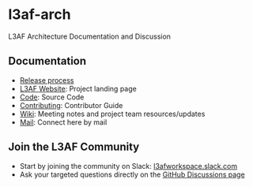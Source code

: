 # l3af-arch

L3AF Architecture Documentation and Discussion

## Documentation

- [Release process](https://github.com/l3af-project/governance/blob/main/docs/RELEASE_PROCESS.md)
- [L3AF Website](https://l3af.io/): Project landing page
- [Code](https://github.com/l3af-project): Source Code
- [Contributing](https://github.com/l3af-project/l3afd/blob/main/docs/CONTRIBUTING.md): Contributor Guide
- [Wiki](https://wiki.lfnetworking.org/x/8AADAw): Meeting notes and project team resources/updates
- [Mail](https://lists.l3af.io/g/main): Connect here by mail

## Join the L3AF Community
- Start by joining the community on Slack: [l3afworkspace.slack.com](https://join.slack.com/t/l3afworkspace/shared_invite/zt-1pkpgk0sy-HW8rQuzLZrQkNO7G3pTT6A)
-  Ask your targeted questions directly on the [GitHub Discussions page](https://github.com/l3af-project/l3af-arch/discussions)


